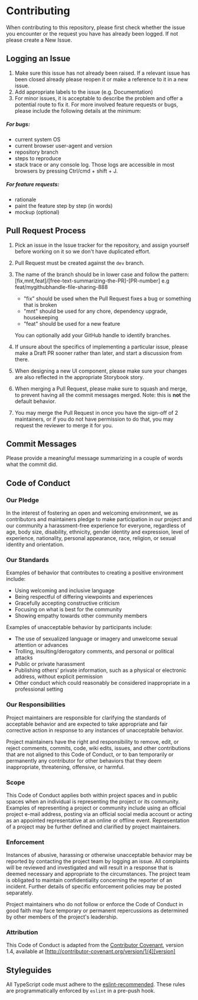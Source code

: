 # Contributing

When contributing to this repository, please first check whether the issue you encounter or the request you have has already been logged. If not please create a New Issue.

## Logging an Issue

1. Make sure this issue has not already been raised. If a relevant issue has been closed already please reopen it or make a reference to it in a new issue.
1. Add appropriate labels to the issue (e.g. Documentation)
1. For minor issues, it is acceptable to describe the problem and offer a potential route to fix it. For more involved feature requests or bugs, please include the following details at the minimum:

##### For bugs:

- current system OS
- current browser user-agent and version
- repository branch
- steps to reproduce
- stack trace or any console log. Those logs are accessible in most browsers by pressing Ctrl/cmd + shift + J. 

##### For feature requests:

- rationale
- paint the feature step by step (in words)
- mockup (optional)

## Pull Request Process

1. Pick an issue in the Issue tracker for the repository, and assign yourself before working on it so we don't have duplicated effort.
1. Pull Request must be created against the `dev` branch.
1. The name of the branch should be in lower case and follow the pattern: [fix,mnt,feat]/[free-text-summarizing-the-PR]-[PR-number] e.g feat/mygithubhandle-file-sharing-888
    - "fix" should be used when the Pull Request fixes a bug or something that is broken
    - "mnt" should be used for any chore, dependency upgrade, housekeeping
    - "feat" should be used for a new feature

    You can optionally add your GitHub handle to identify branches.
1. If unsure about the specifics of implementing a particular issue, please make a Draft PR sooner rather than later, and start a discussion from there.
1. When designing a new UI component, please make sure your changes are also reflected in the appropriate Storybook story.
1. When merging a Pull Request, please make sure to squash and merge, to prevent having all the commit messages merged. Note: this is **not** the default behavior.
1. You may merge the Pull Request in once you have the sign-off of 2 maintainers, or if you
   do not have permission to do that, you may request the reviewer to merge it for you.

## Commit Messages

Please provide a meaningful message summarizing in a couple of words what the commit did.  

## Code of Conduct

### Our Pledge

In the interest of fostering an open and welcoming environment, we as
contributors and maintainers pledge to make participation in our project and our community a harassment-free experience for everyone, regardless of age, body size, disability, ethnicity, gender identity and expression, level of experience, nationality, personal appearance, race, religion, or sexual identity and orientation.

### Our Standards

Examples of behavior that contributes to creating a positive environment
include:

* Using welcoming and inclusive language
* Being respectful of differing viewpoints and experiences
* Gracefully accepting constructive criticism
* Focusing on what is best for the community
* Showing empathy towards other community members

Examples of unacceptable behavior by participants include:

* The use of sexualized language or imagery and unwelcome sexual attention or advances
* Trolling, insulting/derogatory comments, and personal or political attacks
* Public or private harassment
* Publishing others' private information, such as a physical or electronic
  address, without explicit permission
* Other conduct which could reasonably be considered inappropriate in a
  professional setting

### Our Responsibilities

Project maintainers are responsible for clarifying the standards of acceptable behavior and are expected to take appropriate and fair corrective action in response to any instances of unacceptable behavior.

Project maintainers have the right and responsibility to remove, edit, or
reject comments, commits, code, wiki edits, issues, and other contributions that are not aligned to this Code of Conduct, or to ban temporarily or permanently any contributor for other behaviors that they deem inappropriate, threatening, offensive, or harmful.

### Scope

This Code of Conduct applies both within project spaces and in public spaces when an individual is representing the project or its community. Examples of representing a project or community include using an official project e-mail address, posting via an official social media account or acting as an appointed representative at an online or offline event. Representation of a project may be further defined and clarified by project maintainers.

### Enforcement

Instances of abusive, harassing or otherwise unacceptable behavior may be reported by contacting the project team by logging an issue. All
complaints will be reviewed and investigated and will result in a response that is deemed necessary and appropriate to the circumstances. The project team is obligated to maintain confidentiality concerning the reporter of an incident.
Further details of specific enforcement policies may be posted separately.

Project maintainers who do not follow or enforce the Code of Conduct in good
faith may face temporary or permanent repercussions as determined by other
members of the project's leadership.

### Attribution

This Code of Conduct is adapted from the [Contributor Covenant][homepage], version 1.4,
available at [http://contributor-covenant.org/version/1/4][version]

[homepage]: http://contributor-covenant.org
[version]: http://contributor-covenant.org/version/1/4/
[updateScripts]: https://gist.github.com/jacogr/9f0c8b33a7f14d944925787643dbf55b

## Styleguides

All TypeScript code must adhere to the [eslint-recommended](https://eslint.org/docs/rules/). These rules are programmatically enforced by `eslint` in a pre-push hook.

